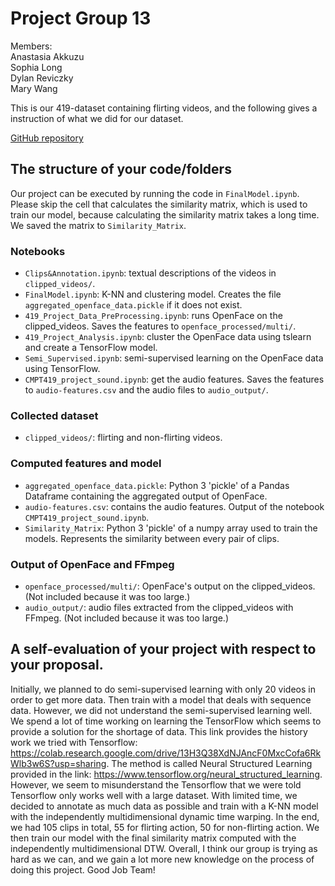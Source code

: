 # Project Group 13

Members:  
Anastasia Akkuzu  
Sophia Long  
Dylan Reviczky  
Mary Wang  

This is our 419-dataset containing flirting videos, and the following gives a instruction of what we did for our dataset.

[GitHub repository](https://github.com/mwgh/419-dataset)

## The structure of your code/folders

Our project can be executed by running the code in `FinalModel.ipynb`. Please skip the cell that calculates the similarity matrix, which is used to train our model, because calculating the similarity matrix takes a long time. We saved the matrix to `Similarity_Matrix`.

### Notebooks
* `Clips&Annotation.ipynb`: textual descriptions of the videos in `clipped_videos/`.
* `FinalModel.ipynb`: K-NN and clustering model. Creates the file `aggregated_openface_data.pickle` if it does not exist.
* `419_Project_Data_PreProcessing.ipynb`: runs OpenFace on the clipped_videos. Saves the features to `openface_processed/multi/`.
* `419_Project_Analysis.ipynb`: cluster the OpenFace data using tslearn and create a TensorFlow model.
* `Semi_Supervised.ipynb`: semi-supervised learning on the OpenFace data using TensorFlow.
* `CMPT419_project_sound.ipynb`: get the audio features. Saves the features to `audio-features.csv` and the audio files to `audio_output/`.

### Collected dataset
* `clipped_videos/`: flirting and non-flirting videos.

### Computed features and model
* `aggregated_openface_data.pickle`: Python 3 'pickle' of a Pandas Dataframe containing the aggregated output of OpenFace.
* `audio-features.csv`: contains the audio features. Output of the notebook `CMPT419_project_sound.ipynb`.
* `Similarity_Matrix`: Python 3 'pickle' of a numpy array used to train the models. Represents the similarity between every pair of clips.

### Output of OpenFace and FFmpeg
* `openface_processed/multi/`: OpenFace's output on the clipped_videos. (Not included because it was too large.)
* `audio_output/`: audio files extracted from the clipped_videos with FFmpeg. (Not included because it was too large.)

## A self-evaluation of your project with respect to your proposal.
Initially, we planned to do semi-supervised learning with only 20 videos in order to get more data. Then train with a model that deals with sequence data. However, we did not understand the semi-supervised learning well. We spend a lot of time working on learning the TensorFlow which seems to provide a solution for the shortage of data. This link provides the history work we tried with Tensorflow: https://colab.research.google.com/drive/13H3Q38XdNJAncF0MxcCofa6RkWlb3w6S?usp=sharing. The method is called Neural Structured Learning provided in the link: https://www.tensorflow.org/neural_structured_learning. However, we seem to misunderstand the Tensorflow that we were told Tensorflow only works well with a large dataset. With limited time, we decided to annotate as much data as possible and train with a K-NN model with the independently multidimensional dynamic time warping. In the end, we had 105 clips in total, 55 for flirting action, 50 for non-flirting action. We then train our model with the final similarity matrix computed with the independently multidimensional DTW. Overall, I think our group is trying as hard as we can, and we gain a lot more new knowledge on the process of doing this project. Good Job Team!

